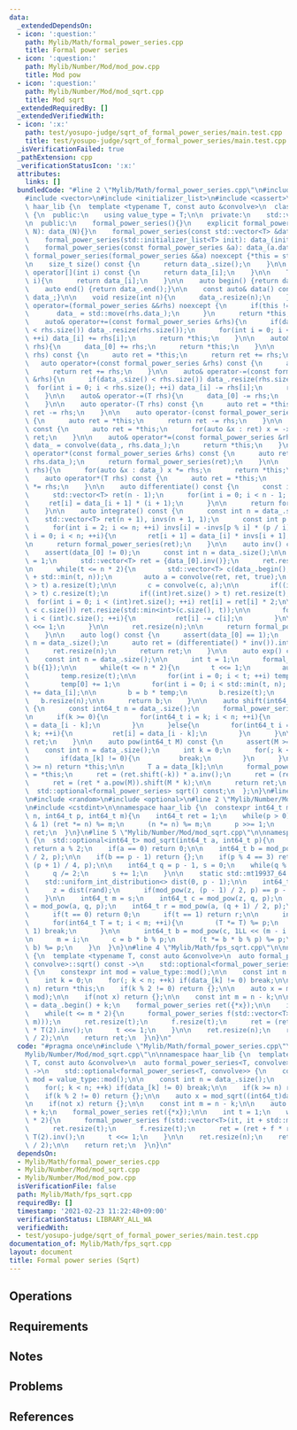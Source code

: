 ```yaml
---
data:
  _extendedDependsOn:
  - icon: ':question:'
    path: Mylib/Math/formal_power_series.cpp
    title: Formal power series
  - icon: ':question:'
    path: Mylib/Number/Mod/mod_pow.cpp
    title: Mod pow
  - icon: ':question:'
    path: Mylib/Number/Mod/mod_sqrt.cpp
    title: Mod sqrt
  _extendedRequiredBy: []
  _extendedVerifiedWith:
  - icon: ':x:'
    path: test/yosupo-judge/sqrt_of_formal_power_series/main.test.cpp
    title: test/yosupo-judge/sqrt_of_formal_power_series/main.test.cpp
  _isVerificationFailed: true
  _pathExtension: cpp
  _verificationStatusIcon: ':x:'
  attributes:
    links: []
  bundledCode: "#line 2 \"Mylib/Math/formal_power_series.cpp\"\n#include <functional>\n\
    #include <vector>\n#include <initializer_list>\n#include <cassert>\n\nnamespace\
    \ haar_lib {\n  template <typename T, const auto &convolve>\n  class formal_power_series\
    \ {\n  public:\n    using value_type = T;\n\n  private:\n    std::vector<T> data_;\n\
    \n  public:\n    formal_power_series(){}\n    explicit formal_power_series(int\
    \ N): data_(N){}\n    formal_power_series(const std::vector<T> &data_): data_(data_){}\n\
    \    formal_power_series(std::initializer_list<T> init): data_(init.begin(), init.end()){}\n\
    \    formal_power_series(const formal_power_series &a): data_(a.data_){}\n   \
    \ formal_power_series(formal_power_series &&a) noexcept {*this = std::move(a);}\n\
    \n    size_t size() const {\n      return data_.size();\n    }\n\n    const T&\
    \ operator[](int i) const {\n      return data_[i];\n    }\n\n    T& operator[](int\
    \ i){\n      return data_[i];\n    }\n\n    auto begin() {return data_.begin();}\n\
    \    auto end() {return data_.end();}\n\n    const auto& data() const {return\
    \ data_;}\n\n    void resize(int n){\n      data_.resize(n);\n    }\n\n    auto&\
    \ operator=(formal_power_series &&rhs) noexcept {\n      if(this != &rhs){\n \
    \       data_ = std::move(rhs.data_);\n      }\n      return *this;\n    }\n\n\
    \    auto& operator+=(const formal_power_series &rhs){\n      if(data_.size()\
    \ < rhs.size()) data_.resize(rhs.size());\n      for(int i = 0; i < rhs.size();\
    \ ++i) data_[i] += rhs[i];\n      return *this;\n    }\n\n    auto& operator+=(T\
    \ rhs){\n      data_[0] += rhs;\n      return *this;\n    }\n\n    auto operator+(T\
    \ rhs) const {\n      auto ret = *this;\n      return ret += rhs;\n    }\n\n \
    \   auto operator+(const formal_power_series &rhs) const {\n      auto ret = *this;\n\
    \      return ret += rhs;\n    }\n\n    auto& operator-=(const formal_power_series\
    \ &rhs){\n      if(data_.size() < rhs.size()) data_.resize(rhs.size());\n    \
    \  for(int i = 0; i < rhs.size(); ++i) data_[i] -= rhs[i];\n      return *this;\n\
    \    }\n\n    auto& operator-=(T rhs){\n      data_[0] -= rhs;\n      return *this;\n\
    \    }\n\n    auto operator-(T rhs) const {\n      auto ret = *this;\n      return\
    \ ret -= rhs;\n    }\n\n    auto operator-(const formal_power_series &rhs) const\
    \ {\n      auto ret = *this;\n      return ret -= rhs;\n    }\n\n    auto operator-()\
    \ const {\n      auto ret = *this;\n      for(auto &x : ret) x = -x;\n      return\
    \ ret;\n    }\n\n    auto& operator*=(const formal_power_series &rhs){\n     \
    \ data_ = convolve(data_, rhs.data_);\n      return *this;\n    }\n\n    auto\
    \ operator*(const formal_power_series &rhs) const {\n      auto ret = convolve(data_,\
    \ rhs.data_);\n      return formal_power_series(ret);\n    }\n\n    auto& operator*=(T\
    \ rhs){\n      for(auto &x : data_) x *= rhs;\n      return *this;\n    }\n\n\
    \    auto operator*(T rhs) const {\n      auto ret = *this;\n      return ret\
    \ *= rhs;\n    }\n\n    auto differentiate() const {\n      const int n = data_.size();\n\
    \      std::vector<T> ret(n - 1);\n      for(int i = 0; i < n - 1; ++i){\n   \
    \     ret[i] = data_[i + 1] * (i + 1);\n      }\n\n      return formal_power_series(ret);\n\
    \    }\n\n    auto integrate() const {\n      const int n = data_.size();\n  \
    \    std::vector<T> ret(n + 1), invs(n + 1, 1);\n      const int p = T::mod();\n\
    \      for(int i = 2; i <= n; ++i) invs[i] = -invs[p % i] * (p / i);\n      for(int\
    \ i = 0; i < n; ++i){\n        ret[i + 1] = data_[i] * invs[i + 1];\n      }\n\
    \n      return formal_power_series(ret);\n    }\n\n    auto inv() const {\n  \
    \    assert(data_[0] != 0);\n      const int n = data_.size();\n\n      int t\
    \ = 1;\n      std::vector<T> ret = {data_[0].inv()};\n      ret.reserve(n * 2);\n\
    \n      while(t <= n * 2){\n        std::vector<T> c(data_.begin(), data_.begin()\
    \ + std::min(t, n));\n        auto a = convolve(ret, ret, true);\n        if((int)a.size()\
    \ > t) a.resize(t);\n\n        c = convolve(c, a);\n\n        if((int)c.size()\
    \ > t) c.resize(t);\n        if((int)ret.size() > t) ret.resize(t);\n\n      \
    \  for(int i = 0; i < (int)ret.size(); ++i) ret[i] = ret[i] * 2;\n\n        if(ret.size()\
    \ < c.size()) ret.resize(std::min<int>(c.size(), t));\n\n        for(int i = 0;\
    \ i < (int)c.size(); ++i){\n          ret[i] -= c[i];\n        }\n\n        t\
    \ <<= 1;\n      }\n\n      ret.resize(n);\n\n      return formal_power_series(ret);\n\
    \    }\n\n    auto log() const {\n      assert(data_[0] == 1);\n      const int\
    \ n = data_.size();\n      auto ret = (differentiate() * inv()).integrate();\n\
    \      ret.resize(n);\n      return ret;\n    }\n\n    auto exp() const {\n  \
    \    const int n = data_.size();\n\n      int t = 1;\n      formal_power_series\
    \ b({1});\n\n      while(t <= n * 2){\n        t <<= 1;\n        auto temp = b.log();\n\
    \        temp.resize(t);\n\n        for(int i = 0; i < t; ++i) temp[i] = -temp[i];\n\
    \        temp[0] += 1;\n        for(int i = 0; i < std::min(t, n); ++i) temp[i]\
    \ += data_[i];\n\n        b = b * temp;\n        b.resize(t);\n      }\n\n   \
    \   b.resize(n);\n\n      return b;\n    }\n\n    auto shift(int64_t k) const\
    \ {\n      const int64_t n = data_.size();\n      formal_power_series ret(n);\n\
    \n      if(k >= 0){\n        for(int64_t i = k; i < n; ++i){\n          ret[i]\
    \ = data_[i - k];\n        }\n      }else{\n        for(int64_t i = 0; i < n +\
    \ k; ++i){\n          ret[i] = data_[i - k];\n        }\n      }\n\n      return\
    \ ret;\n    }\n\n    auto pow(int64_t M) const {\n      assert(M >= 0);\n\n  \
    \    const int n = data_.size();\n      int k = 0;\n      for(; k < n; ++k){\n\
    \        if(data_[k] != 0){\n          break;\n        }\n      }\n\n      if(k\
    \ >= n) return *this;\n\n      T a = data_[k];\n\n      formal_power_series ret\
    \ = *this;\n      ret = (ret.shift(-k)) * a.inv();\n      ret = (ret.log() * (T)M).exp();\n\
    \      ret = (ret * a.pow(M)).shift(M * k);\n\n      return ret;\n    }\n\n  \
    \  std::optional<formal_power_series> sqrt() const;\n  };\n}\n#line 2 \"Mylib/Number/Mod/mod_sqrt.cpp\"\
    \n#include <random>\n#include <optional>\n#line 2 \"Mylib/Number/Mod/mod_pow.cpp\"\
    \n#include <cstdint>\n\nnamespace haar_lib {\n  constexpr int64_t mod_pow(int64_t\
    \ n, int64_t p, int64_t m){\n    int64_t ret = 1;\n    while(p > 0){\n      if(p\
    \ & 1) (ret *= n) %= m;\n      (n *= n) %= m;\n      p >>= 1;\n    }\n    return\
    \ ret;\n  }\n}\n#line 5 \"Mylib/Number/Mod/mod_sqrt.cpp\"\n\nnamespace haar_lib\
    \ {\n  std::optional<int64_t> mod_sqrt(int64_t a, int64_t p){\n    if(p == 2)\
    \ return a % 2;\n    if(a == 0) return 0;\n\n    int64_t b = mod_pow(a, (p - 1)\
    \ / 2, p);\n\n    if(b == p - 1) return {};\n    if(p % 4 == 3) return mod_pow(a,\
    \ (p + 1) / 4, p);\n\n    int64_t q = p - 1, s = 0;\n    while(q % 2 == 0){\n\
    \      q /= 2;\n      s += 1;\n    }\n\n    static std::mt19937_64 rand(time(0));\n\
    \    std::uniform_int_distribution<> dist(0, p - 1);\n\n    int64_t z;\n    while(1){\n\
    \      z = dist(rand);\n      if(mod_pow(z, (p - 1) / 2, p) == p - 1) break;\n\
    \    }\n\n    int64_t m = s;\n    int64_t c = mod_pow(z, q, p);\n    int64_t t\
    \ = mod_pow(a, q, p);\n    int64_t r = mod_pow(a, (q + 1) / 2, p);\n\n    while(1){\n\
    \      if(t == 0) return 0;\n      if(t == 1) return r;\n\n      int i = 1;\n\
    \      for(int64_t T = t; i < m; ++i){\n        (T *= T) %= p;\n        if(T ==\
    \ 1) break;\n      }\n\n      int64_t b = mod_pow(c, 1LL << (m - i - 1), p);\n\
    \n      m = i;\n      c = b * b % p;\n      (t *= b * b % p) %= p;\n      (r *=\
    \ b) %= p;\n    }\n  }\n}\n#line 4 \"Mylib/Math/fps_sqrt.cpp\"\n\nnamespace haar_lib\
    \ {\n  template <typename T, const auto &convolve>\n  auto formal_power_series<T,\
    \ convolve>::sqrt() const ->\n    std::optional<formal_power_series<T, convolve>>\
    \ {\n    constexpr int mod = value_type::mod();\n\n    const int n = data_.size();\n\
    \    int k = 0;\n    for(; k < n; ++k) if(data_[k] != 0) break;\n\n    if(k >=\
    \ n) return *this;\n    if(k % 2 != 0) return {};\n\n    auto x = mod_sqrt((int64_t)data_[k],\
    \ mod);\n\n    if(not x) return {};\n\n    const int m = n - k;\n\n    auto it\
    \ = data_.begin() + k;\n    formal_power_series ret({*x});\n\n    int t = 1;\n\
    \    while(t <= m * 2){\n      formal_power_series f(std::vector<T>(it, it + std::min(t,\
    \ m)));\n      ret.resize(t);\n      f.resize(t);\n      ret = (ret + f * ret.inv())\
    \ * T(2).inv();\n      t <<= 1;\n    }\n\n    ret.resize(n);\n    ret = ret.shift(k\
    \ / 2);\n\n    return ret;\n  }\n}\n"
  code: "#pragma once\n#include \"Mylib/Math/formal_power_series.cpp\"\n#include \"\
    Mylib/Number/Mod/mod_sqrt.cpp\"\n\nnamespace haar_lib {\n  template <typename\
    \ T, const auto &convolve>\n  auto formal_power_series<T, convolve>::sqrt() const\
    \ ->\n    std::optional<formal_power_series<T, convolve>> {\n    constexpr int\
    \ mod = value_type::mod();\n\n    const int n = data_.size();\n    int k = 0;\n\
    \    for(; k < n; ++k) if(data_[k] != 0) break;\n\n    if(k >= n) return *this;\n\
    \    if(k % 2 != 0) return {};\n\n    auto x = mod_sqrt((int64_t)data_[k], mod);\n\
    \n    if(not x) return {};\n\n    const int m = n - k;\n\n    auto it = data_.begin()\
    \ + k;\n    formal_power_series ret({*x});\n\n    int t = 1;\n    while(t <= m\
    \ * 2){\n      formal_power_series f(std::vector<T>(it, it + std::min(t, m)));\n\
    \      ret.resize(t);\n      f.resize(t);\n      ret = (ret + f * ret.inv()) *\
    \ T(2).inv();\n      t <<= 1;\n    }\n\n    ret.resize(n);\n    ret = ret.shift(k\
    \ / 2);\n\n    return ret;\n  }\n}\n"
  dependsOn:
  - Mylib/Math/formal_power_series.cpp
  - Mylib/Number/Mod/mod_sqrt.cpp
  - Mylib/Number/Mod/mod_pow.cpp
  isVerificationFile: false
  path: Mylib/Math/fps_sqrt.cpp
  requiredBy: []
  timestamp: '2021-02-23 11:22:48+09:00'
  verificationStatus: LIBRARY_ALL_WA
  verifiedWith:
  - test/yosupo-judge/sqrt_of_formal_power_series/main.test.cpp
documentation_of: Mylib/Math/fps_sqrt.cpp
layout: document
title: Formal power series (Sqrt)
---
```


## Operations

## Requirements

## Notes

## Problems

## References
